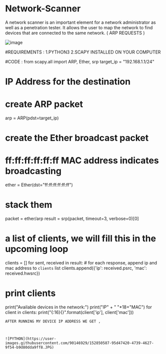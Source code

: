 # Network-Scanner
A network scanner is an important element for a network administrator as well as a penetration tester. It allows the user to map the network to find devices that are connected to the same network.
                                       ( ARP REQUESTS )
                                       
![image](https://user-images.githubusercontent.com/90146929/152850112-586c0d1e-2d27-42f3-83b6-da98d95312d4.png)


#REQUIREMENTS :
1.PYTHON3
2.SCAPY INSTALLED ON YOUR COMPUTER

#CODE :
from scapy.all import ARP, Ether, srp
target_ip = "192.168.1.1/24"
# IP Address for the destination
# create ARP packet
arp = ARP(pdst=target_ip)
# create the Ether broadcast packet
# ff:ff:ff:ff:ff:ff MAC address indicates broadcasting
ether = Ether(dst="ff:ff:ff:ff:ff:ff")
# stack them
packet = ether/arp
result = srp(packet, timeout=3, verbose=0)[0]
# a list of clients, we will fill this in the upcoming loop
clients = []
for sent, received in result:
    # for each response, append ip and mac address to `clients` list
    clients.append({'ip': received.psrc, 'mac': received.hwsrc})
# print clients
print("Available devices in the network:")
print("IP" + " "*18+"MAC")
for client in clients:
    print("{:16}{}".format(client['ip'], client['mac']))
    
    AFTER RUNNING MY DEVICE IP ADDRESS WE GET ,

    
    
    ![PYTHON](https://user-images.githubusercontent.com/90146929/152850587-95d47420-4739-4627-9f54-b9d80dda9ff8.JPG)

    

